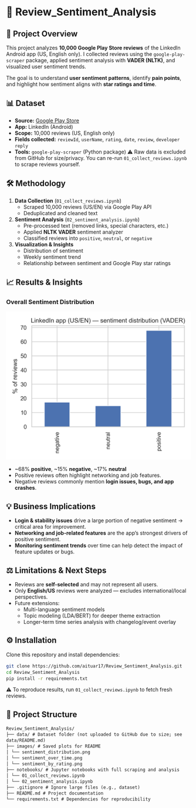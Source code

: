 # 📱 Review_Sentiment_Analysis

## 📌 Project Overview
This project analyzes **10,000 Google Play Store reviews** of the LinkedIn Android app (US, English only).
I collected reviews using the `google-play-scraper` package, applied sentiment analysis with **VADER (NLTK)**, and visualized user sentiment trends.

The goal is to understand **user sentiment patterns**, identify **pain points**, and highlight how sentiment aligns with **star ratings and time**.

## 📊 Dataset
- **Source:** [Google Play Store](https://play.google.com/store/apps/details?id=com.linkedin.android&pli=1)
- **App:** LinkedIn (Android)
- **Scope:** 10,000 reviews (US, English only)
- **Fields collected:** `reviewId`, `userName`, `rating`, `date`, `review`, `developer reply`
- **Tools:** `google-play-scraper` (Python package)
⚠️ Raw data is excluded from GitHub for size/privacy.
You can re-run `01_collect_reviews.ipynb` to scrape reviews yourself.

## 🛠️ Methodology
1. **Data Collection** (`01_collect_reviews.ipynb`)
    - Scraped 10,000 reviews (US/EN) via Google Play API
    - Deduplicated and cleaned text
2. **Sentiment Analysis** (`02_sentiment_analysis.ipynb`)
    - Pre-processed text (removed links, special characters, etc.)
    - Applied **NLTK VADER** sentiment analyzer
    - Classified reviews into `positive`, `neutral`, or `negative`
3. **Visualization & Insights**
    - Distribution of sentiment
    - Weekly sentiment trend
    - Relationship between sentiment and Google Play star ratings
  
## 📈 Results & Insights
### Overall Sentiment Distribution
![Overall_Sentiment_Distribution](images/sentiment_distribution.png)
- ~68% **positive**, ~15% **negative**, ~17% **neutral**
- Positive reviews often highlight networking and job features.
- Negative reviews commonly mention **login issues, bugs, and app crashes**.

## 💡 Business Implications
- **Login & stability issues** drive a large portion of negative sentiment → critical area for improvement.
- **Networking and job-related features** are the app’s strongest drivers of positive sentiment.
- **Monitoring sentiment trends** over time can help detect the impact of feature updates or bugs.

## ⚖️ Limitations & Next Steps
- Reviews are **self-selected** and may not represent all users.
- Only **English/US** reviews were analyzed — excludes international/local perspectives.
- Future extensions:
    - Multi-language sentiment models
    - Topic modeling (LDA/BERT) for deeper theme extraction
    - Longer-term time series analysis with changelog/event overlay
 
## ⚙️ Installation
Clone this repository and install dependencies:

```bash
git clone https://github.com/aituar17/Review_Sentiment_Analysis.git
cd Review_Sentiment_Analysis
pip install -r requirements.txt
```

⚠️ To reproduce results, run `01_collect_reviews.ipynb` to fetch fresh reviews.

## 📂 Project Structure
```plaintext
Review_Sentiment_Analysis/
├── data/ # Dataset folder (not uploaded to GitHub due to size; see data/README.md)
├── images/ # Saved plots for README 
│ └── sentiment_distribution.png
│ └── sentiment_over_time.png
│ └── sentiment_by_rating.png
├── notebooks/ # Jupyter notebooks with full scraping and analysis
│ └── 01_collect_reviews.ipynb
│ └── 02_sentiment_analysis.ipynb
├── .gitignore # Ignore large files (e.g., dataset)
├── README.md # Project documentation
└── requirements.txt # Dependencies for reproducibility
```
